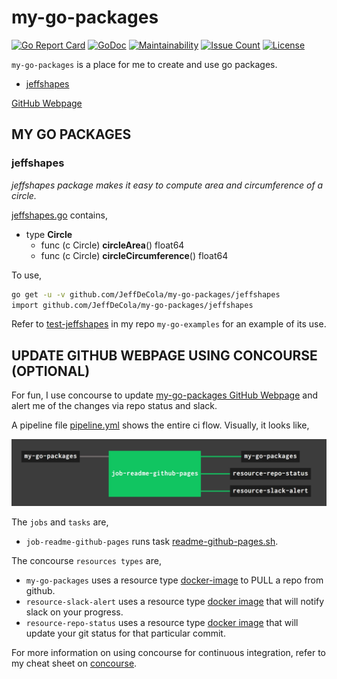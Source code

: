 # my-go-packages

[![Go Report Card](https://goreportcard.com/badge/github.com/JeffDeCola/my-go-packages)](https://goreportcard.com/report/github.com/JeffDeCola/my-go-packages)
[![GoDoc](https://godoc.org/github.com/JeffDeCola/my-go-packages?status.svg)](https://godoc.org/github.com/JeffDeCola/my-go-packages)
[![Maintainability](https://api.codeclimate.com/v1/badges/429352c4ab8e00602452/maintainability)](https://codeclimate.com/github/JeffDeCola/my-go-packages/maintainability)
[![Issue Count](https://codeclimate.com/github/JeffDeCola/my-go-packages/badges/issue_count.svg)](https://codeclimate.com/github/JeffDeCola/my-go-packages/issues)
[![License](http://img.shields.io/:license-mit-blue.svg)](http://jeffdecola.mit-license.org)

`my-go-packages` is a place for me to create and use go packages.

* [jeffshapes](https://github.com/JeffDeCola/my-go-packages#jeffshapes)

[GitHub Webpage](https://jeffdecola.github.io/my-go-packages/)

## MY GO PACKAGES

### jeffshapes

_jeffshapes package makes it easy to compute area and circumference
of a circle._

[jeffshapes.go](https://github.com/JeffDeCola/my-go-packages/blob/master/jeffshapes/jeffshapes.go)
contains,

* type **Circle**
  * func (c Circle) **circleArea**() float64
  * func (c Circle) **circleCircumference**() float64

To use,

```bash
go get -u -v github.com/JeffDeCola/my-go-packages/jeffshapes
import github.com/JeffDeCola/my-go-packages/jeffshapes
```

Refer to
[test-jeffshapes](https://github.com/JeffDeCola/my-go-examples/tree/master/packages/test-jeffshapes)
in my repo `my-go-examples` for an example of its use.

## UPDATE GITHUB WEBPAGE USING CONCOURSE (OPTIONAL)

For fun, I use concourse to update
[my-go-packages GitHub Webpage](https://jeffdecola.github.io/my-go-packages/)
and alert me of the changes via repo status and slack.

A pipeline file [pipeline.yml](https://github.com/JeffDeCola/my-go-packages/tree/master/ci/pipeline.yml)
shows the entire ci flow. Visually, it looks like,

![IMAGE - my-go-packages concourse ci pipeline - IMAGE](docs/pics/my-go-packages-pipeline.jpg)

The `jobs` and `tasks` are,

* `job-readme-github-pages` runs task
  [readme-github-pages.sh](https://github.com/JeffDeCola/my-go-packages/tree/master/ci/scripts/readme-github-pages.sh).

The concourse `resources types` are,

* `my-go-packages` uses a resource type
  [docker-image](https://hub.docker.com/r/concourse/git-resource/)
  to PULL a repo from github.
* `resource-slack-alert` uses a resource type
  [docker image](https://hub.docker.com/r/cfcommunity/slack-notification-resource)
  that will notify slack on your progress.
* `resource-repo-status` uses a resource type
  [docker image](https://hub.docker.com/r/dpb587/github-status-resource)
  that will update your git status for that particular commit.

For more information on using concourse for continuous integration,
refer to my cheat sheet on [concourse](https://github.com/JeffDeCola/my-cheat-sheets/tree/master/software/operations-tools/continuous-integration-continuous-deployment/concourse-cheat-sheet).

